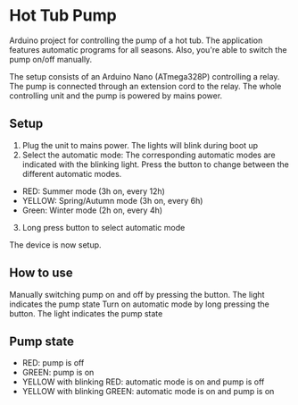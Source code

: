 # Hot Tub Pump
Arduino project for controlling the pump of a hot tub. The application features automatic programs for all seasons. Also, you're able to switch the pump on/off manually.

The setup consists of an Arduino Nano (ATmega328P) controlling a relay. The pump is connected through an extension cord to the relay. The whole controlling unit and the pump is powered by mains power.

## Setup
1. Plug the unit to mains power. The lights will blink during boot up
2. Select the automatic mode: The corresponding automatic modes are indicated with the blinking light. Press the button to change between the different automatic modes.
  - RED: Summer mode (3h on, every 12h)
  - YELLOW: Spring/Autumn mode (3h on, every 6h)
  - Green: Winter mode (2h on, every 4h)
3. Long press button to select automatic mode

The device is now setup.

## How to use
Manually switching pump on and off by pressing the button. The light indicates the pump state
Turn on automatic mode by long pressing the button. The light indicates the pump state

## Pump state
-	RED: pump is off
-	GREEN: pump is on
-	YELLOW with blinking RED: automatic mode is on and pump is off
-	YELLOW with blinking GREEN: automatic mode is on and pump is on
